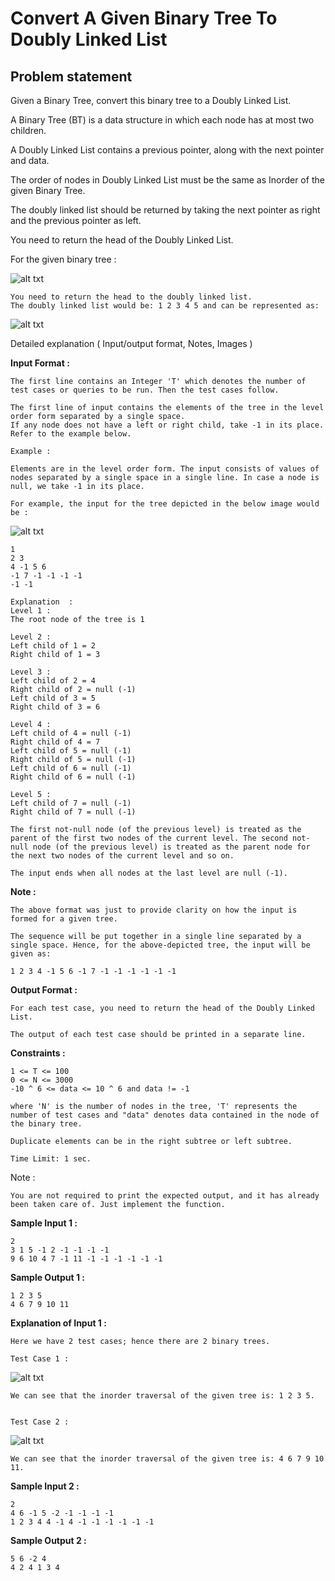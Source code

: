 Convert A Given Binary Tree To Doubly Linked List
=================================================

Problem statement
-----------------

Given a Binary Tree, convert this binary tree to a Doubly Linked List.

A Binary Tree (BT) is a data structure in which each node has at most two children.

A Doubly Linked List contains a previous pointer, along with the next pointer and data.

The order of nodes in Doubly Linked List must be the same as Inorder of the given Binary Tree.

The doubly linked list should be returned by taking the next pointer as right and the previous pointer as left.

You need to return the head of the Doubly Linked List.

For the given binary tree :

![alt txt](https://files.codingninjas.in/graph-6530.png)

    You need to return the head to the doubly linked list.
    The doubly linked list would be: 1 2 3 4 5 and can be represented as:
    

![alt txt](https://files.codingninjas.in/graph-1-6531.png)

Detailed explanation ( Input/output format, Notes, Images )

**Input Format :**

    The first line contains an Integer 'T' which denotes the number of test cases or queries to be run. Then the test cases follow.
    
    The first line of input contains the elements of the tree in the level order form separated by a single space.
    If any node does not have a left or right child, take -1 in its place. Refer to the example below.
    
    Example :
    
    Elements are in the level order form. The input consists of values of nodes separated by a single space in a single line. In case a node is null, we take -1 in its place.
    
    For example, the input for the tree depicted in the below image would be :
    

![alt txt](https://files.codingninjas.in/graph-1-6520.png)

    1
    2 3
    4 -1 5 6
    -1 7 -1 -1 -1 -1
    -1 -1
    
    Explanation  :
    Level 1 :
    The root node of the tree is 1
    
    Level 2 :
    Left child of 1 = 2
    Right child of 1 = 3
    
    Level 3 :
    Left child of 2 = 4
    Right child of 2 = null (-1)
    Left child of 3 = 5
    Right child of 3 = 6
    
    Level 4 :
    Left child of 4 = null (-1)
    Right child of 4 = 7
    Left child of 5 = null (-1)
    Right child of 5 = null (-1)
    Left child of 6 = null (-1)
    Right child of 6 = null (-1)
    
    Level 5 :
    Left child of 7 = null (-1)
    Right child of 7 = null (-1)
    
    The first not-null node (of the previous level) is treated as the parent of the first two nodes of the current level. The second not-null node (of the previous level) is treated as the parent node for the next two nodes of the current level and so on.
    
    The input ends when all nodes at the last level are null (-1).
    

**Note :**

    The above format was just to provide clarity on how the input is formed for a given tree. 
    
    The sequence will be put together in a single line separated by a single space. Hence, for the above-depicted tree, the input will be given as:
    
    1 2 3 4 -1 5 6 -1 7 -1 -1 -1 -1 -1 -1
    

**Output Format :**

    For each test case, you need to return the head of the Doubly Linked List.
    
    The output of each test case should be printed in a separate line.
    

**Constraints :**

    1 <= T <= 100
    0 <= N <= 3000
    -10 ^ 6 <= data <= 10 ^ 6 and data != -1
    
    where 'N' is the number of nodes in the tree, 'T' represents the number of test cases and "data" denotes data contained in the node of the binary tree.
    
    Duplicate elements can be in the right subtree or left subtree.
    
    Time Limit: 1 sec.
    

Note :

    You are not required to print the expected output, and it has already been taken care of. Just implement the function.
    

**Sample Input 1 :**

    2
    3 1 5 -1 2 -1 -1 -1 -1
    9 6 10 4 7 -1 11 -1 -1 -1 -1 -1 -1
    

**Sample Output 1 :**

    1 2 3 5 
    4 6 7 9 10 11
    

**Explanation of Input 1 :**

    Here we have 2 test cases; hence there are 2 binary trees.
    
    Test Case 1 : 
    

![alt txt](https://files.codingninjas.in/graph-2-6533.png)

    We can see that the inorder traversal of the given tree is: 1 2 3 5.
    
    
    Test Case 2 : 
    

![alt txt](https://files.codingninjas.in/graph-3-6532.png)

    We can see that the inorder traversal of the given tree is: 4 6 7 9 10 11.
    

**Sample Input 2 :**

    2
    4 6 -1 5 -2 -1 -1 -1 -1
    1 2 3 4 4 -1 4 -1 -1 -1 -1 -1 -1
    

**Sample Output 2 :**

    5 6 -2 4 
    4 2 4 1 3 4
